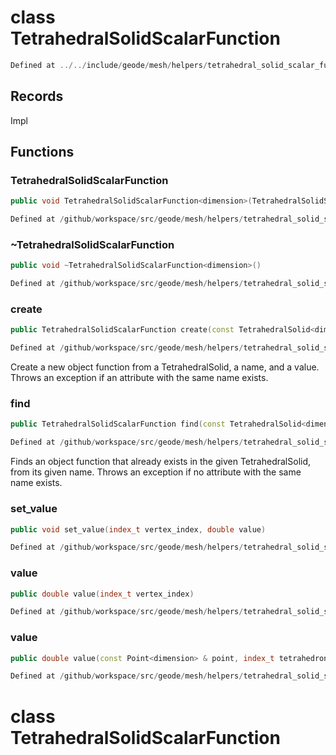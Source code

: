 # class TetrahedralSolidScalarFunction

```cpp
Defined at ../../include/geode/mesh/helpers/tetrahedral_solid_scalar_function.h#39
```

## Records

Impl



## Functions

### TetrahedralSolidScalarFunction

```cpp
public void TetrahedralSolidScalarFunction<dimension>(TetrahedralSolidScalarFunction<dimension> && other)
```

```cpp
Defined at /github/workspace/src/geode/mesh/helpers/tetrahedral_solid_scalar_function.cpp#107
```

### ~TetrahedralSolidScalarFunction

```cpp
public void ~TetrahedralSolidScalarFunction<dimension>()
```

```cpp
Defined at /github/workspace/src/geode/mesh/helpers/tetrahedral_solid_scalar_function.cpp#131
```

### create

```cpp
public TetrahedralSolidScalarFunction create(const TetrahedralSolid<dimension> & solid, string_view function_name, double value)
```

```cpp
Defined at /github/workspace/src/geode/mesh/helpers/tetrahedral_solid_scalar_function.cpp#137
```

 Create a new object function from a TetrahedralSolid, a name, and a value. Throws an exception if an attribute with the same name exists.

### find

```cpp
public TetrahedralSolidScalarFunction find(const TetrahedralSolid<dimension> & solid, string_view function_name)
```

```cpp
Defined at /github/workspace/src/geode/mesh/helpers/tetrahedral_solid_scalar_function.cpp#147
```

 Finds an object function that already exists in the given TetrahedralSolid, from its given name. Throws an exception if no attribute with the same name exists.

### set_value

```cpp
public void set_value(index_t vertex_index, double value)
```

```cpp
Defined at /github/workspace/src/geode/mesh/helpers/tetrahedral_solid_scalar_function.cpp#156
```

### value

```cpp
public double value(index_t vertex_index)
```

```cpp
Defined at /github/workspace/src/geode/mesh/helpers/tetrahedral_solid_scalar_function.cpp#163
```

### value

```cpp
public double value(const Point<dimension> & point, index_t tetrahedron_id)
```

```cpp
Defined at /github/workspace/src/geode/mesh/helpers/tetrahedral_solid_scalar_function.cpp#170
```



# class TetrahedralSolidScalarFunction

